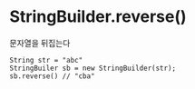 # StringBuilder.reverse()
문자열을 뒤집는다
```
String str = "abc"
StringBuiler sb = new StringBuilder(str);
sb.reverse() // "cba"
```
